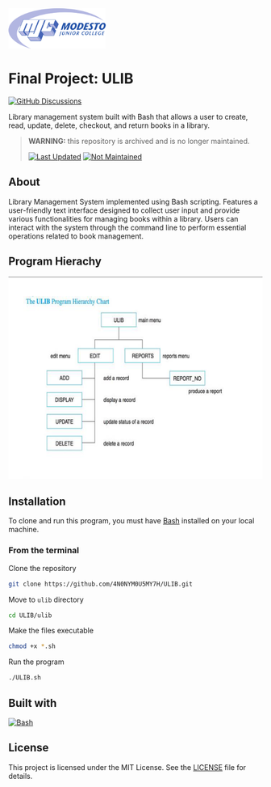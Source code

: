 <picture>
  <source
    srcset=".github/mjc_logo_reverse.svg"
    media="(prefers-color-scheme: dark)"
  />
  <source
    srcset=".github/mjc_logo.svg"
    media="(prefers-color-scheme: light), (prefers-color-scheme: no-preference)"
  />
  <img src=".github/mjc_logo.svg" alt="Modesto Junior College logo." height="80px" />
</picture>

# Final Project: ULIB
[![GitHub Discussions](https://img.shields.io/badge/Learn_More-informational?logo=github&style=for-the-badge)](https://github.com/4N0NYM0U5MY7H/undergraduate/discussions/2)

Library management system built with Bash that allows a user to create, read, update, delete, checkout, and return books in a library.
> **WARNING:** this repository is archived and is no longer maintained.
> 
> [![Last Updated](https://img.shields.io/badge/April_2018-critical?label=Last%20Updated)](#)
> [![Not Maintained](https://img.shields.io/badge/Not_Maintained-critical?label=Status)](#)

## About
Library Management System implemented using Bash scripting. Features a user-friendly text interface designed to collect user input and provide various functionalities for managing books within a library. Users can interact with the system through the command line to perform essential operations related to book management.

## Program Hierachy
<img src="notes/ulib_program.png" alt="Ulib Program Hierarchy Chart." height="400px">

## Installation
To clone and run this program, you must have [Bash](https://www.gnu.org/software/bash/) installed on your local machine.

### From the terminal
Clone the repository
```bash
git clone https://github.com/4N0NYM0U5MY7H/ULIB.git
```
Move to `ulib` directory
```bash
cd ULIB/ulib
```
Make the files executable
```bash
chmod +x *.sh
```
Run the program
```bash
./ULIB.sh
```

## Built with
[![Bash](https://img.shields.io/badge/GNU_Bash-4.4-4EAA25?labelColor=141414&logo=gnu-bash&style=flat-square)](https://www.gnu.org/software/bash/)

## License
This project is licensed under the MIT License. See the [LICENSE](LICENSE) file for details.
